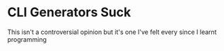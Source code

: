 # CLI Generators Suck

This isn't a controversial opinion but it's one I've felt every since I learnt programming